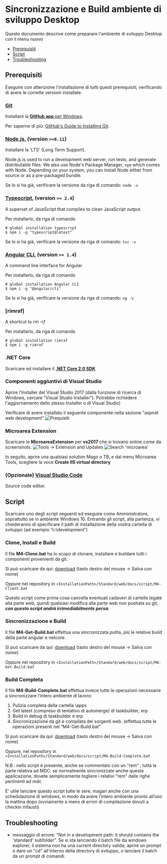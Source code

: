 # Sincronizzazione e Build ambiente di sviluppo Desktop

Questo documento descrive come preparare l'ambiente di sviluppo Desktop con il menu nuovo

* [Prerequisiti](#prerequisiti)
* [Script](#script)
* [Troubleshooting](#troubleshooting)

## Prerequisiti

Eseguire con attenzione l'installazione di tutti questi prerequisiti, verificando di avere le corrette versioni installate.

### [Git](http://git-scm.com)
Installare la [**GitHub app** per Windows](http://windows.github.com).

Per saperne di più: [GitHub's Guide to Installing Git](https://help.github.com/articles/set-up-git).

### [Node.js](http://nodejs.org), (version `>=6.11`)
  Installare la 'LTS' (Long Term Support). 
  
  Node.js is used to run a development web server,
  run tests, and generate distributable files. We also use Node's Package Manager, `npm`
  which comes with Node. Depending on your system, you can install Node either from
  source or as a pre-packaged bundle.
  
  Se lo si ha già, verificare la versione da riga di comando: `node -v`

### [Typescript](https://www.typescriptlang.org), (version `>= 2.4`) 
A superset of JavaScript that compiles to clean JavaScript output.

Per installarlo, da riga di comando

```shell
# global installation typescript
$ npm i -g "typescript@latest"
```

Se lo si ha già, verificare la versione da riga di comando: `tsc -v`

### [Angular CLI](https://cli.angular.io/), (version `>= 1.4`)
A command line interface for Angular

Per installarlo, da riga di comando

```shell
# global installation Angular CLI
$ npm i -g "@angular/cli"
```

Se lo si ha già, verificare la versione da riga di comando: `ng -v`

### [rimraf]
A shortcut to *rm -rf*

Per installarlo, da riga di comando

```shell
# global installation rimraf
$ npm i -g rimraf
```

### .NET Core

Scaricare ed installare il [**.NET Core 2.0 SDK**](https://www.microsoft.com/net/download/core)

### Componenti aggiuntivi di Visual Studio
Aprire l'Installer del Visual Studio 2017 (dalla funzione di ricerca di Windows, cercare "Visual Studio Installer"). Potrebbe richiedere l'aggiornamento dello stesso Installer o di Visual Studio)

Verificare di avere installato il seguente componente nella sezione "aspnet web development"
![Prequisiti](https://github.com/Microarea/Taskbuilder/blob/master/docs/img/Prerequisiti.png)

### Microarea Extension

Scaricare le **MicroareaExtension** per **vs2017** che si trovano online come da screenshots.
![Tools -> Extension and Updates](https://github.com/Microarea/Taskbuilder/blob/master/docs/img/microarea-extension-1.png)
![Search 'microarea'](https://github.com/Microarea/Taskbuilder/blob/master/docs/img/microarea-extension-2.jpg)

In seguito, aprire una qualsiasi solution Mago o TB, e dal menu Microarea Tools, scegliere la voce **Create IIS virtual directory**

### (Opzionale) [Visual Studio Code](http://code.visualstudio.com/) 
Source code editor.

## Script 

Scaricare uno degli script seguenti ed eseguire come Amministratore, soprattutto se in ambiente Windows 10.
Entrambi gli script, alla partenza, vi chiederanno di specificare il path di installazione della vostra cartella di sviluppo (ad esempio “c:\development”)

### Clone, Install e Build
Il file **M4-Clone.bat** ha lo scopo di clonare, installare e buildare tutti i componenti provenienti da git.

Si può scaricare da qui: [download](https://github.com/Microarea/Taskbuilder/blob/master/docs/script/M4-Clone.bat?raw=true) (tasto destro del mouse -> Salva con nome)

Oppure nel repository  in ```<InstallationPath>/Standard/web/docs/script/M4-Client.bat```

Questo script come prima cosa cancella eventuali cadaveri di cartelle legate alla parte web, quindi qualsiasi modifica alla parte web non pushata su git, ***con questo script andrà irrimediabilmente persa***.


### Sincronizzazione e Build
Il file **M4-Get-Build.bat** effettua una sincronizzata pulita, più le relative build della parte angular  e netcore.

Si può scaricare da qui: [download](https://github.com/Microarea/Taskbuilder/blob/master/docs/script/M4-Get-Build.bat?raw=true) (tasto destro del mouse -> Salva con nome)

Oppure nel repository in ```<InstallationPath>/Standard/web/docs/script/M4-Get-Build.bat```



### Build Completa

Il file **M4-Build-Complete.bat** effettua invece tutte  le operazioni necessarie a sincronizzare l’intero ambiente di lavoro:

 1. Pulizia completa della cartella \apps
 2. Get latest (compreso di tentativo di automerge)  di taskbuilder, erp 
 3. Build in debug di taskbuilder e erp
 4. Sincronizzazione da git e compilata dei sorgenti web. (effettua tutte le operazioni presenti nel “M4-Get-Build.bat”

Si può scaricare da qui: [download](https://github.com/Microarea/Taskbuilder/blob/master/docs/script/M4-Build-Complete.bat?raw=true) (tasto destro del mouse -> Salva con nome)

Oppure, nel repository in ```<InstallationPath>/Standard/web/docs/script/M4-Build-Complete.bat```

N.B.: nello script è presente, anche se commentato con un “rem” , tutta la parte relativa ad MDC:  se normalmente sincronizzate anche questa applicazione, dovete semplicemente togliere i relativi “rem” dalle righe pertinenti ad mdc

E' utile lanciare questo script tutte le sere, magari anche con una schedulazione di windows, in modo da avere l’intero ambiente pronto all’uso la mattina dopo (ovviamente a meno di errori di compilazione dovuti a checkin infausti)

## Troubleshooting
* messaggio di errore: "Not in a development path: it should contains the 'standard' subfolder". Se si sta lanciando il batch file da windows explorer, il sistema non ha una current directory valida; aprire un prompt e dare un "cd" all'interno della directory di sviluppo, o lanciare il batch da un prompt di comandi.
